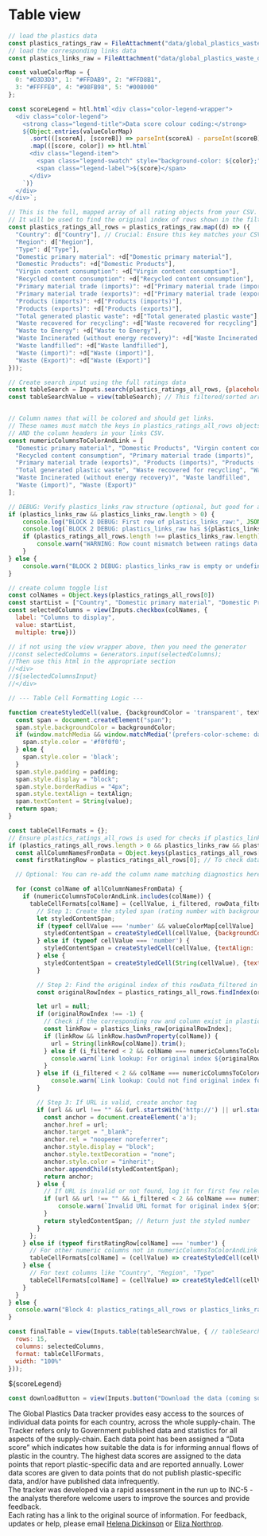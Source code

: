 # Table view

```js
// load the plastics data
const plastics_ratings_raw = FileAttachment("data/global_plastics_waste_data_ratings_current.csv").csv({typed: true});
// load the corresponding links data
const plastics_links_raw = FileAttachment("data/global_plastics_waste_data_links_current.csv").csv({typed: false}); // URLs are strings
```

```js
const valueColorMap = {
  0: "#D3D3D3", 1: "#FFDAB9", 2: "#FFD8B1",
  3: "#FFFFE0", 4: "#98FB98", 5: "#008000"
};

const scoreLegend = htl.html`<div class="color-legend-wrapper">
  <div class="color-legend">
    <strong class="legend-title">Data score colour coding:</strong>
    ${Object.entries(valueColorMap)
      .sort(([scoreA], [scoreB]) => parseInt(scoreA) - parseInt(scoreB)) // Sort scores numerically
      .map(([score, color]) => htl.html`
      <div class="legend-item">
        <span class="legend-swatch" style="background-color: ${color};"></span>
        <span class="legend-label">${score}</span>
      </div>
    `)}
  </div>
</div>`;
```

```js
// This is the full, mapped array of all rating objects from your CSV.
// It will be used to find the original index of rows shown in the filtered table.
const plastics_ratings_all_rows = plastics_ratings_raw.map((d) => ({
  "Country": d["Country"], // Crucial: Ensure this key matches your CSV header for country
  "Region": d["Region"],
  "Type": d["Type"],
  "Domestic primary material": +d["Domestic primary material"],
  "Domestic Products": +d["Domestic Products"],
  "Virgin content consumption": +d["Virgin content consumption"],
  "Recycled content consumption": +d["Recycled content consumption"],
  "Primary material trade (imports)": +d["Primary material trade (imports)"],
  "Primary material trade (exports)": +d["Primary material trade (exports)"],
  "Products (imports)": +d["Products (imports)"],
  "Products (exports)": +d["Products (exports)"],
  "Total generated plastic waste": +d["Total generated plastic waste"],
  "Waste recovered for recycling": +d["Waste recovered for recycling"],
  "Waste to Energy": +d["Waste to Energy"],
  "Waste Incinerated (without energy recovery)": +d["Waste Incinerated (without energy recovery)"],
  "Waste landfilled": +d["Waste landfilled"],
  "Waste (import)": +d["Waste (import)"],
  "Waste (Export)": +d["Waste (Export)"]
}));

// Create search input using the full ratings data
const tableSearch = Inputs.search(plastics_ratings_all_rows, {placeholder: "Search table..."});
const tableSearchValue = view(tableSearch); // This filtered/sorted array is passed to Inputs.table


// Column names that will be colored and should get links.
// These names must match the keys in plastics_ratings_all_rows objects
// AND the column headers in your links CSV.
const numericColumnsToColorAndLink = [
  "Domestic primary material", "Domestic Products", "Virgin content consumption",
  "Recycled content consumption", "Primary material trade (imports)",
  "Primary material trade (exports)", "Products (imports)", "Products (exports)",
  "Total generated plastic waste", "Waste recovered for recycling", "Waste to Energy",
  "Waste Incinerated (without energy recovery)", "Waste landfilled",
  "Waste (import)", "Waste (Export)"
];

// DEBUG: Verify plastics_links_raw structure (optional, but good for a first run)
if (plastics_links_raw && plastics_links_raw.length > 0) {
    console.log("BLOCK 2 DEBUG: First row of plastics_links_raw:", JSON.parse(JSON.stringify(plastics_links_raw[0])));
    console.log(`BLOCK 2 DEBUG: plastics_links_raw has ${plastics_links_raw.length} rows. plastics_ratings_all_rows has ${plastics_ratings_all_rows.length} rows.`);
    if (plastics_ratings_all_rows.length !== plastics_links_raw.length) {
        console.warn("WARNING: Row count mismatch between ratings data and links data!");
    }
} else {
    console.warn("BLOCK 2 DEBUG: plastics_links_raw is empty or undefined.");
}
```


```js
// create column toggle list
const colNames = Object.keys(plastics_ratings_all_rows[0])
const startList = ["Country", "Domestic primary material", "Domestic Products", "Primary material trade (imports)", "Primary material trade (exports)", "Total generated plastic waste"]
const selectedColumns = view(Inputs.checkbox(colNames, {
  label: "Columns to display",
  value: startList,
  multiple: true}))
```
```js
// if not using the view wrapper above, then you need the generator
//const selectedColumns = Generators.input(selectedColumns);
//Then use this html in the appropriate section
//<div> 
//${selectedColumnsInput}
//</div>
```

```js
// --- Table Cell Formatting Logic ---

function createStyledCell(value, {backgroundColor = 'transparent', textAlign = 'left', padding = '5px 8px'} = {}) {
  const span = document.createElement("span");
  span.style.backgroundColor = backgroundColor;
  if (window.matchMedia && window.matchMedia('(prefers-color-scheme: dark)').matches) {
    span.style.color = '#f0f0f0';
  } else {
    span.style.color = 'black';
  }
  span.style.padding = padding;
  span.style.display = "block";
  span.style.borderRadius = "4px";
  span.style.textAlign = textAlign;
  span.textContent = String(value);
  return span;
}

const tableCellFormats = {};
// Ensure plastics_ratings_all_rows is used for checks if plastics_links_raw is also checked against its length
if (plastics_ratings_all_rows.length > 0 && plastics_links_raw && plastics_links_raw.length > 0) {
  const allColumnNamesFromData = Object.keys(plastics_ratings_all_rows[0]);
  const firstRatingRow = plastics_ratings_all_rows[0]; // To check data types for non-linkable numeric cols

  // Optional: You can re-add the column name matching diagnostics here if still needed

  for (const colName of allColumnNamesFromData) {
    if (numericColumnsToColorAndLink.includes(colName)) {
      tableCellFormats[colName] = (cellValue, i_filtered, rowData_filtered) => {
        // Step 1: Create the styled span (rating number with background)
        let styledContentSpan;
        if (typeof cellValue === 'number' && valueColorMap[cellValue] !== undefined) {
          styledContentSpan = createStyledCell(cellValue, {backgroundColor: valueColorMap[cellValue], textAlign: 'center'});
        } else if (typeof cellValue === 'number') {
          styledContentSpan = createStyledCell(cellValue, {textAlign: 'center'});
        } else {
          styledContentSpan = createStyledCell(String(cellValue), {textAlign: 'left'});
        }

        // Step 2: Find the original index of this rowData_filtered in plastics_ratings_all_rows
        const originalRowIndex = plastics_ratings_all_rows.findIndex(originalRow => originalRow === rowData_filtered);

        let url = null;
        if (originalRowIndex !== -1) {
          // Check if the corresponding row and column exist in plastics_links_raw
          const linkRow = plastics_links_raw[originalRowIndex];
          if (linkRow && linkRow.hasOwnProperty(colName)) {
            url = String(linkRow[colName]).trim();
          } else if (i_filtered < 2 && colName === numericColumnsToColorAndLink[0]) { // Log for first few cells of first linkable column
            console.warn(`Link lookup: For original index ${originalRowIndex}, column '${colName}' not found or linkRow missing in plastics_links_raw. LinkRow:`, linkRow);
          }
        } else if (i_filtered < 2 && colName === numericColumnsToColorAndLink[0]) {
            console.warn(`Link lookup: Could not find original index for rowData:`, rowData_filtered);
        }

        // Step 3: If URL is valid, create anchor tag
        if (url && url !== "" && (url.startsWith('http://') || url.startsWith('https://'))) {
          const anchor = document.createElement('a');
          anchor.href = url;
          anchor.target = "_blank";
          anchor.rel = "noopener noreferrer";
          anchor.style.display = "block"; 
          anchor.style.textDecoration = "none";
          anchor.style.color = "inherit"; 
          anchor.appendChild(styledContentSpan);
          return anchor;
        } else {
          // If URL is invalid or not found, log it for first few relevant cells.
          if (url && url !== "" && i_filtered < 2 && colName === numericColumnsToColorAndLink[0]) {
              console.warn(`Invalid URL format for original index ${originalRowIndex}, col '${colName}': '${url}'`);
          }
          return styledContentSpan; // Return just the styled number
        }
      };
    } else if (typeof firstRatingRow[colName] === 'number') {
      // For other numeric columns not in numericColumnsToColorAndLink
      tableCellFormats[colName] = (cellValue) => createStyledCell(cellValue, {textAlign: 'right'});
    } else {
      // For text columns like "Country", "Region", "Type"
      tableCellFormats[colName] = (cellValue) => createStyledCell(cellValue, {textAlign: 'left'});
    }
  }
} else {
  console.warn("Block 4: plastics_ratings_all_rows or plastics_links_raw is empty. No table cell formats created or links will be missing.");
}
```

```js
const finalTable = view(Inputs.table(tableSearchValue, { // tableSearchValue is the filtered/sorted data
  rows: 15,
  columns: selectedColumns,
  format: tableCellFormats,
  width: "100%"
}));
```

${scoreLegend}

```js
const downloadButton = view(Inputs.button("Download the data (coming soon...)"))
```



<style>
  /* Add these styles to your existing <style> block or create a new one */

  .color-legend-wrapper {
    margin-bottom: 1.5rem; /* Space below the legend, before the table controls/table */
    /* max-width: 700px; /* Optional: constrain width of legend container */
  }

  .color-legend {
    display: flex;
    flex-wrap: wrap;
    align-items: center;
    gap: 0.5rem 1rem; /* Vertical gap, Horizontal gap between items */
    font-family: var(--sans-serif, system-ui, sans-serif);
    font-size: 0.9em;
    padding: 0.75rem 1rem;
    background-color: var(--theme-background-alt);
    border: 1px solid var(--theme-background);
    border-radius: var(--theme-radius, 4px);
  }

  .legend-title {
    font-weight: 600;
    margin-right: 0.5rem;
    color: var(--theme-foreground);
  }

  .legend-item {
    display: flex;
    align-items: center;
    gap: 0.4em; /* Space between swatch and label */
  }

  .legend-swatch {
    display: inline-block;
    width: 16px;
    height: 16px;
    border: 1px solid var(--theme-foreground-faint, #bbb); /* Border for light swatches */
    border-radius: 3px;
  }

  .legend-label {
    color: var(--theme-foreground-muted, #333);
  }
</style>

<div class="small note">The Global Plastics Data tracker provides easy access to the sources of individual data points for each country, across the whole supply-chain.  The Tracker refers only to Government published data and statistics for all aspects of the supply-chain. Each data point has been assigned a “Data score” which indicates how suitable the data is for informing annual flows of plastic in the country. The highest data scores are assigned to the data points that report plastic-specific data and are reported annually. Lower data scores are given to data points that do not publish plastic-specific data, and/or have published data infrequently.<br>The tracker was developed via a rapid assessment in the run up to INC-5 - the analysts therefore welcome users to improve the sources and provide feedback. <br>Each rating has a link to the original source of information. For feedback, updates or help, please email <a href="mailto:helena.dickinson@unsw.edu.au">Helena Dickinson</a> or <a href="mailto:e.northrop@unsw.edu.au">Eliza Northrop</a>.